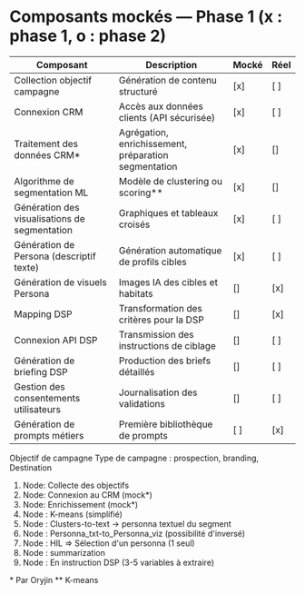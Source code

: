 # Composants mockés — Phase 1 (x : phase 1, o : phase 2)

| Composant | Description | Mocké | Réel |
|------------|-------------|-------|------|
| Collection objectif campagne | Génération de contenu structuré | [x] | [ ] |
| Connexion CRM | Accès aux données clients (API sécurisée) | [x] | [ ] |
| Traitement des données CRM* | Agrégation, enrichissement, préparation segmentation | [x] | [] |
| Algorithme de segmentation ML | Modèle de clustering ou scoring** | [x] | [] |
| Génération des visualisations de segmentation | Graphiques et tableaux croisés | [x] | [ ] |
| Génération de Persona (descriptif texte) | Génération automatique de profils cibles | [x] | [ ] |
| Génération de visuels Persona | Images IA des cibles et habitats | [] | [x] |
| Mapping DSP | Transformation des critères pour la DSP | [] | [x] |
| Connexion API DSP | Transmission des instructions de ciblage | [] | [ ] |
| Génération de briefing DSP | Production des briefs détaillés | [] | [ ] |
| Gestion des consentements utilisateurs | Journalisation des validations | [] | [ ] |
| Génération de prompts métiers | Première bibliothèque de prompts | [ ] | [x] |


Objectif de campagne
Type de campagne : prospection, branding,
Destination



1) Node: Collecte des objectifs
2) Node: Connexion au CRM (mock\*)
3) Node: Enrichissement (mock\*)
4) Node : K-means (simplifié)
5) Node : Clusters-to-text -> personna textuel du segment
6) Node : Personna_txt-to_Personna_viz (possibilité d'inversé)
7) Node : HIL => Sélection d'un personna (1 seul)
8) Node : summarization
9) Node : En instruction DSP (3-5 variables à extraire)


\* Par Oryjin
\*\* K-means